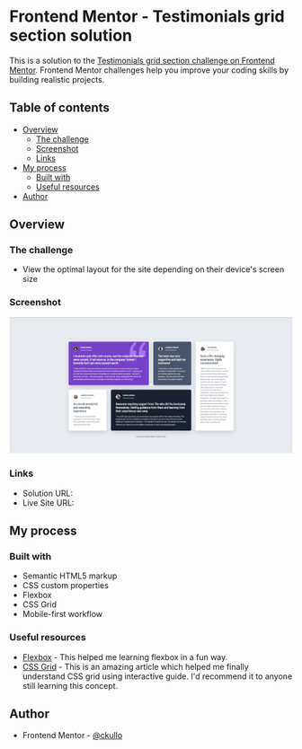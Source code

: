 # Frontend Mentor - Testimonials grid section solution

This is a solution to the [Testimonials grid section challenge on Frontend Mentor](https://www.frontendmentor.io/challenges/testimonials-grid-section-Nnw6J7Un7). Frontend Mentor challenges help you improve your coding skills by building realistic projects. 

## Table of contents

- [Overview](#overview)
  - [The challenge](#the-challenge)
  - [Screenshot](#screenshot)
  - [Links](#links)
- [My process](#my-process)
  - [Built with](#built-with)
  - [Useful resources](#useful-resources)
- [Author](#author)

## Overview

### The challenge

- View the optimal layout for the site depending on their device's screen size

### Screenshot

![](./screenshot.jpg)

### Links

- Solution URL: [](https://github.com/ckullo/FeM-Testimonial-Grid)
- Live Site URL: [](https://your-live-site-url.com)

## My process

### Built with

- Semantic HTML5 markup
- CSS custom properties
- Flexbox
- CSS Grid
- Mobile-first workflow

### Useful resources

- [Flexbox](https://mastery.games/flexboxzombies/) - This helped me learning flexbox in a fun way.
- [CSS Grid](https://www.joshwcomeau.com/css/interactive-guide-to-grid/) - This is an amazing article which helped me finally understand CSS grid using interactive guide. I'd recommend it to anyone still learning this concept.

## Author

- Frontend Mentor - [@ckullo](https://www.frontendmentor.io/profile/ckullo)
